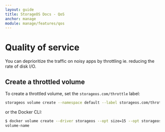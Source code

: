 ```yaml
---
layout: guide
title: StorageOS Docs - QoS
anchor: manage
module: manage/features/qos
---
```


# Quality of service

You can deprioritize the traffic on noisy apps by throttling ie. reducing the rate of disk I/O.

## Create a throttled volume

To create a throttled volume, set the `storageos.com/throttle` label:

```bash
storageos volume create --namespace default --label storageos.com/throttle=true volume-name
```

or the Docker CLI:

```bash
$ docker volume create --driver storageos --opt size=15 --opt storageos.com/throttle=true volume-name
volume-name
```

